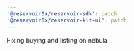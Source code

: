 ```yaml
---
'@reservoir0x/reservoir-sdk': patch
'@reservoir0x/reservoir-kit-ui': patch
---
```


Fixing buying and listing on nebula
